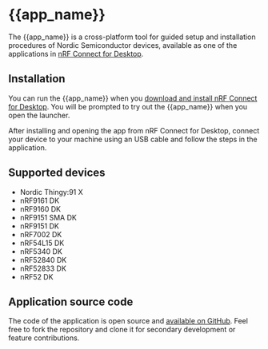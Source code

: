 # {{app_name}}

The {{app_name}} is a cross-platform tool for guided setup and installation procedures of Nordic Semiconductor devices, available as one of the applications in [nRF Connect for Desktop](https://docs.nordicsemi.com/bundle/nrf-connect-desktop/page/index.html).

## Installation

You can run the {{app_name}} when you [download and install nRF Connect for Desktop](https://www.nordicsemi.com/Products/Development-tools/nRF-Connect-for-Desktop/Download).
You will be prompted to try out the {{app_name}} when you open the launcher.

After installing and opening the app from nRF Connect for Desktop, connect your device to your machine using an USB cable and follow the steps in the application.

## Supported devices

- Nordic Thingy:91 X
- nRF9161 DK
- nRF9160 DK
- nRF9151 SMA DK
- nRF9151 DK
- nRF7002 DK
- nRF54L15 DK
- nRF5340 DK
- nRF52840 DK
- nRF52833 DK
- nRF52 DK

## Application source code

The code of the application is open source and [available on GitHub](https://github.com/NordicSemiconductor/pc-nrfconnect-quickstart).
Feel free to fork the repository and clone it for secondary development or feature contributions.
